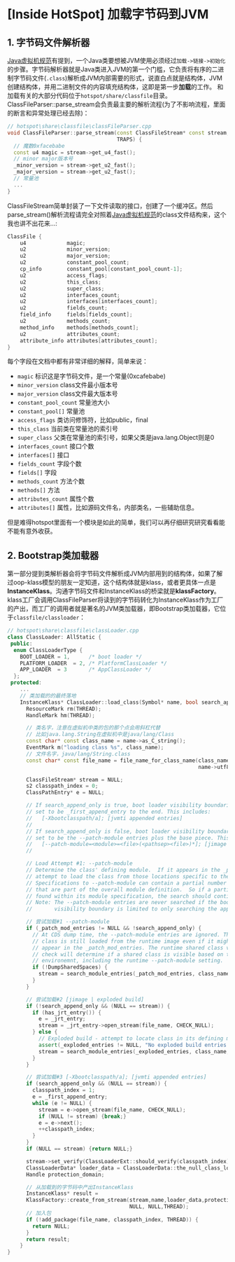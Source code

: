 # [Inside HotSpot] 加载字节码到JVM

## 1. 字节码文件解析器
[Java虚拟机规范](https://docs.oracle.com/javase/specs/jvms/se12/html/index.html)有提到，一个Java类要想被JVM使用必须经过`加载->链接->初始化`的步骤。字节码解析器就是Java类进入JVM的第一个门槛，它负责将有序的二进制字节码文件(`.class`)解析成JVM内部需要的形式，说直白点就是结构体，JVM创建结构体，并用二进制文件的内容填充结构体，这即是第一步**加载**的工作。
和加载有关的大部分代码位于`hotspot/share/classfile`目录。ClassFileParser::parse_stream会负责最主要的解析流程(为了不影响流程，里面的断言和异常处理已经去除)：
```cpp
// hotspot\share\classfile\classFileParser.cpp
void ClassFileParser::parse_stream(const ClassFileStream* const stream,
                                   TRAPS) {
  // 魔数0xfacebabe
  const u4 magic = stream->get_u4_fast();
  // minor major版本号
  _minor_version = stream->get_u2_fast();
  _major_version = stream->get_u2_fast();
  // 常量池
  ...
}
```
ClassFileStream简单封装了一下文件读取的接口，创建了一个缓冲区。然后parse_stream()解析流程请完全对照着[Java虚拟机规范](https://docs.oracle.com/javase/specs/jvms/se12/html/jvms-4.html)的class文件结构来，这个我也讲不出花来...:
```cpp
ClassFile {
    u4             magic;
    u2             minor_version;
    u2             major_version;
    u2             constant_pool_count;
    cp_info        constant_pool[constant_pool_count-1];
    u2             access_flags;
    u2             this_class;
    u2             super_class;
    u2             interfaces_count;
    u2             interfaces[interfaces_count];
    u2             fields_count;
    field_info     fields[fields_count];
    u2             methods_count;
    method_info    methods[methods_count];
    u2             attributes_count;
    attribute_info attributes[attributes_count];
}
```
每个字段在文档中都有非常详细的解释，简单来说：

+ `magic` 标识这是字节码文件，是一个常量(0xcafebabe)
+ `minor_version` class文件最小版本号
+ `major_version` class文件最大版本号
+ `constant_pool_count` 常量池大小
+ `constant_pool[]` 常量池
+ `access_flags` 类访问修饰符，比如public，final
+ `this_class` 当前类在常量池的索引号
+ `super_class` 父类在常量池的索引号，如果父类是java.lang.Object则是0
+ `interfaces_count` 接口个数
+ `interfaces[]` 接口
+ `fields_count` 字段个数
+ `fields[]` 字段
+ `methods_count` 方法个数
+ `methods[]` 方法
+ `attributes_count` 属性个数
+ `attributes[]` 属性，比如源码文件名，内部类名，一些辅助信息。

但是难得hotspot里面有一个模块是如此的简单，我们可以再仔细研究研究看看能不能有意外收获。

## 2. Bootstrap类加载器
第一部分提到类解析器会将字节码文件解析成JVM内部用到的结构体，如果了解过oop-klass模型的朋友一定知道，这个结构体就是klass，或者更具体一点是**InstanceKlass**。沟通字节码文件和InstanceKlass的桥梁就是**klassFactory**。klass工厂会调用ClassFileParser将读到的字节码转化为InstanceKlass作为工厂的产出，而工厂的调用者就是著名的JVM类加载器，即Bootstrap类加载器，它位于`classfile/classloader`：
```cpp
// hotspot\share\classfile\classLoader.cpp
class ClassLoader: AllStatic {
 public:
  enum ClassLoaderType {
    BOOT_LOADER = 1,      /* boot loader */
    PLATFORM_LOADER  = 2, /* PlatformClassLoader */
    APP_LOADER  = 3       /* AppClassLoader */
  };
 protected:
 	...
 	// 类加载的的最终落地
	InstanceKlass* ClassLoader::load_class(Symbol* name, bool search_append_only, TRAPS) {
	  ResourceMark rm(THREAD);
	  HandleMark hm(THREAD);

      // 类名字，注意在虚拟机中类的包的那个点会用斜杠代替
      // 比如java.lang.String在虚拟机中是java/lang/Class
	  const char* const class_name = name->as_C_string();
	  EventMark m("loading class %s", class_name);
      // 文件名字，java/lang/String.class
	  const char* const file_name = file_name_for_class_name(class_name,
	                                                         name->utf8_length());

	  ClassFileStream* stream = NULL;
	  s2 classpath_index = 0;
	  ClassPathEntry* e = NULL;

	  // If search_append_only is true, boot loader visibility boundaries are
	  // set to be _first_append_entry to the end. This includes:
	  //   [-Xbootclasspath/a]; [jvmti appended entries]
	  //
	  // If search_append_only is false, boot loader visibility boundaries are
	  // set to be the --patch-module entries plus the base piece. This includes:
	  //   [--patch-module=<module>=<file>(<pathsep><file>)*]; [jimage | exploded module build]
	  //

	  // Load Attempt #1: --patch-module
	  // Determine the class' defining module.  If it appears in the _patch_mod_entries,
	  // attempt to load the class from those locations specific to the module.
	  // Specifications to --patch-module can contain a partial number of classes
	  // that are part of the overall module definition.  So if a particular class is not
	  // found within its module specification, the search should continue to Load Attempt #2.
	  // Note: The --patch-module entries are never searched if the boot loader's
	  //       visibility boundary is limited to only searching the append entries.

	  // 尝试加载#1 --patch-module
	  if (_patch_mod_entries != NULL && !search_append_only) {
	    // At CDS dump time, the --patch-module entries are ignored. That means a
	    // class is still loaded from the runtime image even if it might
	    // appear in the _patch_mod_entries. The runtime shared class visibility
	    // check will determine if a shared class is visible based on the runtime
	    // environemnt, including the runtime --patch-module setting.
	    if (!DumpSharedSpaces) {
	      stream = search_module_entries(_patch_mod_entries, class_name, file_name, CHECK_NULL);
	    }
	  }

	  // 尝试加载#2 [jimage | exploded build]
	  if (!search_append_only && (NULL == stream)) {
	    if (has_jrt_entry()) {
	      e = _jrt_entry;
	      stream = _jrt_entry->open_stream(file_name, CHECK_NULL);
	    } else {
	      // Exploded build - attempt to locate class in its defining module's location.
	      assert(_exploded_entries != NULL, "No exploded build entries present");
	      stream = search_module_entries(_exploded_entries, class_name, file_name, CHECK_NULL);
	    }
	  }

	  // 尝试加载#3 [-Xbootclasspath/a]; [jvmti appended entries]
	  if (search_append_only && (NULL == stream)) {
	    classpath_index = 1;
	    e = _first_append_entry;
	    while (e != NULL) {
	      stream = e->open_stream(file_name, CHECK_NULL);
	      if (NULL != stream) {break;}
	      e = e->next();
	      ++classpath_index;
	    }
	  }
	  if (NULL == stream) {return NULL;}

	  stream->set_verify(ClassLoaderExt::should_verify(classpath_index));
	  ClassLoaderData* loader_data = ClassLoaderData::the_null_class_loader_data();
	  Handle protection_domain;

	  // 从加载到的字节码中产出InstanceKlass
	  InstanceKlass* result = 
	  KlassFactory::create_from_stream(stream,name,loader_data,protection_domain,
	                                   NULL, NULL,THREAD);
	  // 加入包
	  if (!add_package(file_name, classpath_index, THREAD)) {
	    return NULL;
	  }
	  return result;
	}
}
```